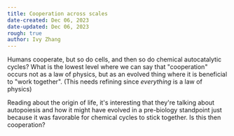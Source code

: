 ```yaml
---
title: Cooperation across scales
date-created: Dec 06, 2023
date-updated: Dec 06, 2023
rough: true 
author: Ivy Zhang
---
```


Humans cooperate, but so do cells, and then so do chemical autocatalytic cycles? What is the lowest level where we can say that "cooperation" occurs not as a law of physics, but as an evolved thing where it is beneficial to "work together". (This needs refining since *everything* is a law of physics)

Reading about the origin of life, it's interesting that they're talking about autopoiesis and how it might have evolved in a pre-biology standpoint just because it was favorable for chemical cycles to stick together. Is this then cooperation?